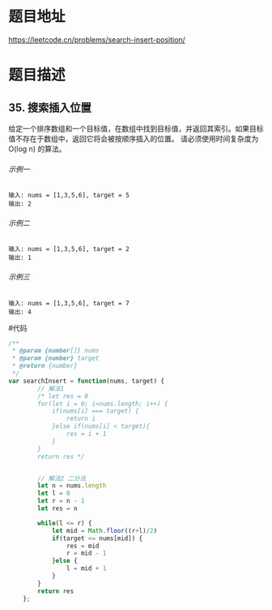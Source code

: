 # 题目地址
https://leetcode.cn/problems/search-insert-position/

# 题目描述

## 35. 搜索插入位置

给定一个排序数组和一个目标值，在数组中找到目标值，并返回其索引。如果目标值不存在于数组中，返回它将会被按顺序插入的位置。
请必须使用时间复杂度为 O(log n) 的算法。

###### 示例一

```text
输入: nums = [1,3,5,6], target = 5
输出: 2
```

###### 示例二

```text
输入: nums = [1,3,5,6], target = 2
输出: 1
```

###### 示例三

```text
输入: nums = [1,3,5,6], target = 7
输出: 4
```

#代码
```ts
/**
 * @param {number[]} nums
 * @param {number} target
 * @return {number}
 */
var searchInsert = function(nums, target) {
        // 解法1
        /* let res = 0
        for(let i = 0; i<nums.length; i++) {
            if(nums[i] === target) {
                return i
            }else if(nums[i] < target){
                res = i + 1
            }
        }
        return res */


        // 解法2 二分法
        let n = nums.length
        let l = 0
        let r = n - 1
        let res = n

        while(l <= r) {
            let mid = Math.floor((r+l)/2)
            if(target <= nums[mid]) {
                res = mid
                r = mid - 1
            }else {
                l = mid + 1
            }
        }
        return res
    };

```

